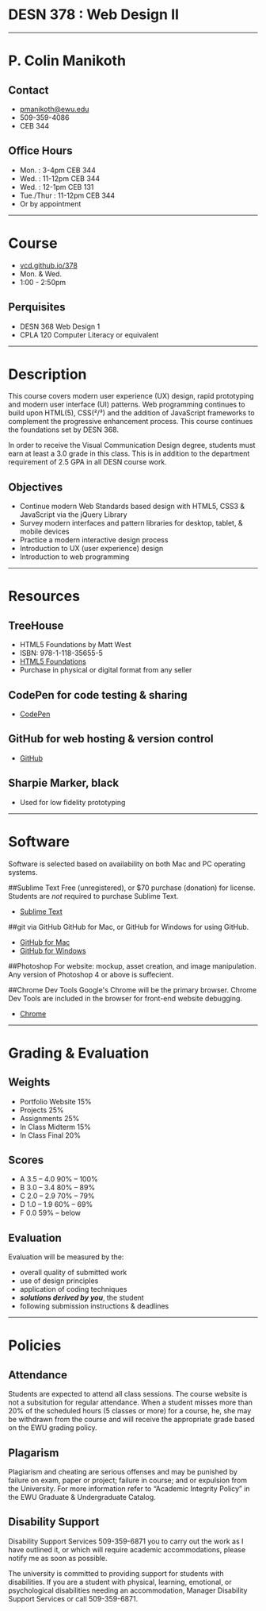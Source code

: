# DESN 378 : Web Design II

---

# P. Colin Manikoth	

## Contact
* pmanikoth@ewu.edu
* 509-359-4086
* CEB 344

## Office Hours
* Mon. : 3-4pm CEB 344
* Wed. : 11-12pm CEB 344 
* Wed. : 12-1pm CEB 131
* Tue./Thur : 11-12pm CEB 344
* Or by appointment

---

# Course

* [vcd.github.io/378](http://vcd.github.io/378)
* Mon. & Wed.
* 1:00 - 2:50pm


## Perquisites
  - DESN 368 Web Design 1
  - CPLA 120 Computer Literacy or equivalent

---

# Description
This course covers modern user experience (UX) design, rapid prototyping and modern user interface 
(UI) patterns. Web programming continues to build upon HTML(5), CSS(²/³) and the addition of JavaScript frameworks to complement the progressive enhancement process. This course continues the foundations set by DESN 368.

In order to receive the Visual Communication Design degree, students must earn at least a 3.0 grade in this class. This is in addition to the department requirement of 2.5 GPA in all DESN course work.

## Objectives
* Continue modern Web Standards based design with HTML5, CSS3 & JavaScript via the jQuery Library
* Survey modern interfaces and pattern libraries for desktop, tablet, & mobile devices
* Practice a modern interactive design process
* Introduction to UX (user experience) design
* Introduction to web programming

---

# Resources

## TreeHouse

* HTML5 Foundations by Matt West
* ISBN: 978-1-118-35655-5
* [HTML5 Foundations](http://html5foundations.com/) 
* Purchase in physical or digital format from any seller

## CodePen for code testing & sharing
  - [CodePen](http://codepen.io)

## GitHub for web hosting & version control
 - [GitHub](http://github.com)

## Sharpie Marker, black

* Used for low fidelity prototyping

---

# Software
Software is selected based on availability on both Mac and PC operating systems. 

##Sublime Text
Free (unregistered), or $70 purchase (donation) for license. Students are _not_ required to purchase Sublime Text. 

* [Sublime Text](http://www.sublimetext.com)

##git via GitHub
GitHub for Mac, or GitHub for Windows for using GitHub. 

* [GitHub for Mac](http://mac.github.com/)
* [GitHub for Windows](http://windows.github.com/)

##Photoshop
For website: mockup, asset creation, and image manipulation. Any version of Photoshop 4 or above is suffecient. 

##Chrome Dev Tools
Google's Chrome will be the primary browser. Chrome Dev Tools are included in the browser for front-end website debugging. 

* [Chrome](https://www.google.com/intl/en/chrome/browser)

---

# Grading & Evaluation

## Weights
* Portfolio Website	15%
* Projects			25%
* Assignments		25%
* In Class Midterm	15%
* In Class Final  	20%

## Scores
* A	3.5 – 4.0	90% – 100% 
* B	3.0 – 3.4 	80% – 89%
* C	2.0 – 2.9	70% – 79%
* D	1.0 – 1.9	60% – 69%
* F	0.0			59% – below

## Evaluation

Evaluation will be measured by the:
* overall quality of submitted work
* use of design principles 
* application of coding techniques
* _**solutions derived by you**_, the student 
* following submission instructions & deadlines

---

# Policies

## Attendance

Students are expected to attend all class sessions. The course website is not a subsitution for regular attendance. When a student misses more than 20% of the scheduled hours (5 classes or more) for a course, he, she may be withdrawn from the course and will receive the appropriate grade based on the EWU grading policy.

## Plagarism

Plagiarism and cheating are serious offenses and may be punished by failure on exam, paper or project; failure in course; and or expulsion from the University. For more information refer to “Academic Integrity Policy” in the EWU Graduate & Undergraduate Catalog. 

## Disability Support

Disability Support Services 509-359-6871  you to carry out the work as I have outlined it, or which will require academic accommodations, please notify me as soon as possible.

The university is committed to providing support for students with disabilities. If you are a student with physical, learning, emotional, or psychological disabilities needing an accommodation, Manager Disability Support Services or call 509-359-6871.
